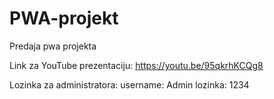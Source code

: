 # PWA-projekt
Predaja pwa projekta

Link za YouTube prezentaciju: https://youtu.be/95qkrhKCQg8

Lozinka za administratora: 
        username: Admin
        lozinka: 1234
